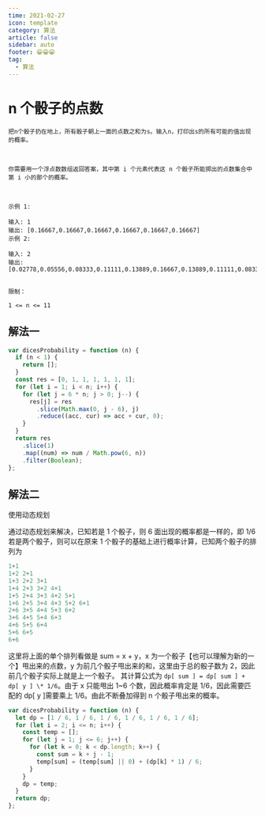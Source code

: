 ```yaml
---
time: 2021-02-27
icon: template
category: 算法
article: false
sidebar: auto
footer: 😁😁😁
tag:
  - 算法
---
```


# n 个骰子的点数

```
把n个骰子扔在地上，所有骰子朝上一面的点数之和为s。输入n，打印出s的所有可能的值出现的概率。

 

你需要用一个浮点数数组返回答案，其中第 i 个元素代表这 n 个骰子所能掷出的点数集合中第 i 小的那个的概率。

 

示例 1:

输入: 1
输出: [0.16667,0.16667,0.16667,0.16667,0.16667,0.16667]
示例 2:

输入: 2
输出: [0.02778,0.05556,0.08333,0.11111,0.13889,0.16667,0.13889,0.11111,0.08333,0.05556,0.02778]
 

限制：

1 <= n <= 11
```

## 解法一

```js
var dicesProbability = function (n) {
  if (n < 1) {
    return [];
  }
  const res = [0, 1, 1, 1, 1, 1, 1];
  for (let i = 1; i < n; i++) {
    for (let j = 6 * n; j > 0; j--) {
      res[j] = res
        .slice(Math.max(0, j - 6), j)
        .reduce((acc, cur) => acc + cur, 0);
    }
  }
  return res
    .slice(1)
    .map((num) => num / Math.pow(6, n))
    .filter(Boolean);
};
```

## 解法二

使用动态规划

通过动态规划来解决，已知若是 1 个骰子，则 6 面出现的概率都是一样的，即 1/6
若是两个骰子，则可以在原来 1 个骰子的基础上进行概率计算，已知两个骰子的排列为

```js
1+1
1+2 2+1
1+3 2+2 3+1
1+4 2+3 3+2 4+1
1+5 2+4 3+3 4+2 5+1
1+6 2+5 3+4 4+3 5+2 6+1
2+6 3+5 4+4 5+3 6+2
3+6 4+5 5+4 6+3
4+6 5+5 6+4
5+6 6+5
6+6
```

这里将上面的单个排列看做是 sum = x + y，x 为一个骰子【也可以理解为新的一个】甩出来的点数，y 为前几个骰子甩出来的和，这里由于总的骰子数为 2，因此前几个骰子实际上就是上一个骰子。
其计算公式为 `dp[ sum ] = dp[ sum ] + dp[ y ] \* 1/6`。由于 x 只能甩出 1~6 个数，因此概率肯定是 1/6，因此需要匹配的 dp[ y ]需要乘上 1/6。由此不断叠加得到 n 个骰子甩出来的概率。

```js
var dicesProbability = function (n) {
  let dp = [1 / 6, 1 / 6, 1 / 6, 1 / 6, 1 / 6, 1 / 6];
  for (let i = 2; i <= n; i++) {
    const temp = [];
    for (let j = 1; j <= 6; j++) {
      for (let k = 0; k < dp.length; k++) {
        const sum = k + j - 1;
        temp[sum] = (temp[sum] || 0) + (dp[k] * 1) / 6;
      }
    }
    dp = temp;
  }
  return dp;
};
```
